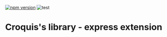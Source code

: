 [![npm version](https://badge.fury.io/js/%40croquiscom%2Fcrary-express.svg)](https://badge.fury.io/js/%40croquiscom%2Fcrary-express)
![test](https://github.com/croquiscom/crary-node/workflows/test/badge.svg)

# Croquis's library - express extension

